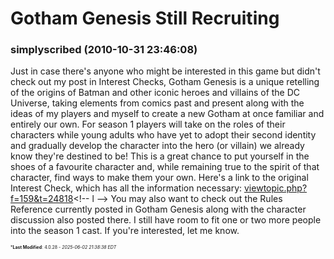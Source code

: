 # Gotham Genesis Still Recruiting

### **simplyscribed** (2010-10-31 23:46:08)

Just in case there's anyone who might be interested in this game but didn't check out my post in Interest Checks, Gotham Genesis is a unique retelling of the origins of Batman and other iconic heroes and villains of the DC Universe, taking elements from comics past and present along with the ideas of my players and myself to create a new Gotham at once familiar and entirely our own. For season 1 players will take on the roles of their characters while young adults who have yet to adopt their second identity and gradually develop the character into the hero (or villain) we already know they're destined to be! This is a great chance to put yourself in the shoes of a favourite character and, while remaining true to the spirit of that character, find ways to make them your own.
Here's a link to the original Interest Check, which has all the information necessary: <!-- l -->[viewtopic.php?f=159&amp;t=24818](http://galacticcampaigns.com/forum/viewtopic.php?f=159&t=24818 "http://galacticcampaigns.com/forum/viewtopic.php?f=159&t=24818")<!-- l -->
You may also want to check out the Rules Reference currently posted in Gotham Genesis along with the character discussion also posted there.
I still have room to fit one or two more people into the season 1 cast. If you're interested, let me know.



<span style="font-size: 0.5em;">***Last Modified**: 4.0.28 - *2025-06-02 21:38:38 EDT*</span>